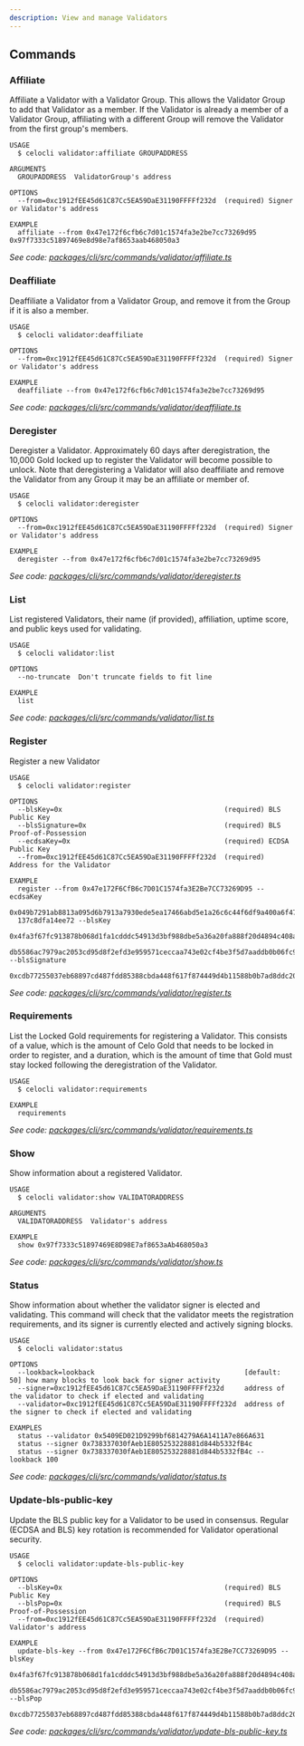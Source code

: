 ```yaml
---
description: View and manage Validators
---
```


## Commands

### Affiliate

Affiliate a Validator with a Validator Group. This allows the Validator Group to add that Validator as a member. If the Validator is already a member of a Validator Group, affiliating with a different Group will remove the Validator from the first group's members.

```
USAGE
  $ celocli validator:affiliate GROUPADDRESS

ARGUMENTS
  GROUPADDRESS  ValidatorGroup's address

OPTIONS
  --from=0xc1912fEE45d61C87Cc5EA59DaE31190FFFFf232d  (required) Signer or Validator's address

EXAMPLE
  affiliate --from 0x47e172f6cfb6c7d01c1574fa3e2be7cc73269d95 0x97f7333c51897469e8d98e7af8653aab468050a3
```

_See code: [packages/cli/src/commands/validator/affiliate.ts](https://github.com/celo-org/celo-monorepo/tree/master/packages/cli/src/commands/validator/affiliate.ts)_

### Deaffiliate

Deaffiliate a Validator from a Validator Group, and remove it from the Group if it is also a member.

```
USAGE
  $ celocli validator:deaffiliate

OPTIONS
  --from=0xc1912fEE45d61C87Cc5EA59DaE31190FFFFf232d  (required) Signer or Validator's address

EXAMPLE
  deaffiliate --from 0x47e172f6cfb6c7d01c1574fa3e2be7cc73269d95
```

_See code: [packages/cli/src/commands/validator/deaffiliate.ts](https://github.com/celo-org/celo-monorepo/tree/master/packages/cli/src/commands/validator/deaffiliate.ts)_

### Deregister

Deregister a Validator. Approximately 60 days after deregistration, the 10,000 Gold locked up to register the Validator will become possible to unlock. Note that deregistering a Validator will also deaffiliate and remove the Validator from any Group it may be an affiliate or member of.

```
USAGE
  $ celocli validator:deregister

OPTIONS
  --from=0xc1912fEE45d61C87Cc5EA59DaE31190FFFFf232d  (required) Signer or Validator's address

EXAMPLE
  deregister --from 0x47e172f6cfb6c7d01c1574fa3e2be7cc73269d95
```

_See code: [packages/cli/src/commands/validator/deregister.ts](https://github.com/celo-org/celo-monorepo/tree/master/packages/cli/src/commands/validator/deregister.ts)_

### List

List registered Validators, their name (if provided), affiliation, uptime score, and public keys used for validating.

```
USAGE
  $ celocli validator:list

OPTIONS
  --no-truncate  Don't truncate fields to fit line

EXAMPLE
  list
```

_See code: [packages/cli/src/commands/validator/list.ts](https://github.com/celo-org/celo-monorepo/tree/master/packages/cli/src/commands/validator/list.ts)_

### Register

Register a new Validator

```
USAGE
  $ celocli validator:register

OPTIONS
  --blsKey=0x                                        (required) BLS Public Key
  --blsSignature=0x                                  (required) BLS Proof-of-Possession
  --ecdsaKey=0x                                      (required) ECDSA Public Key
  --from=0xc1912fEE45d61C87Cc5EA59DaE31190FFFFf232d  (required) Address for the Validator

EXAMPLE
  register --from 0x47e172F6CfB6c7D01C1574fa3E2Be7CC73269D95 --ecdsaKey
  0x049b7291ab8813a095d6b7913a7930ede5ea17466abd5e1a26c6c44f6df9a400a6f474080098b2c752c6c4871978ca977b90dcd3aed92bc9d564
  137c8dfa14ee72 --blsKey
  0x4fa3f67fc913878b068d1fa1cdddc54913d3bf988dbe5a36a20fa888f20d4894c408a6773f3d7bde11154f2a3076b700d345a42fd25a0e5e83f4
  db5586ac7979ac2053cd95d8f2efd3e959571ceccaa743e02cf4be3f5d7aaddb0b06fc9aff00 --blsSignature
  0xcdb77255037eb68897cd487fdd85388cbda448f617f874449d4b11588b0b7ad8ddc20d9bb450b513bb35664ea3923900
```

_See code: [packages/cli/src/commands/validator/register.ts](https://github.com/celo-org/celo-monorepo/tree/master/packages/cli/src/commands/validator/register.ts)_

### Requirements

List the Locked Gold requirements for registering a Validator. This consists of a value, which is the amount of Celo Gold that needs to be locked in order to register, and a duration, which is the amount of time that Gold must stay locked following the deregistration of the Validator.

```
USAGE
  $ celocli validator:requirements

EXAMPLE
  requirements
```

_See code: [packages/cli/src/commands/validator/requirements.ts](https://github.com/celo-org/celo-monorepo/tree/master/packages/cli/src/commands/validator/requirements.ts)_

### Show

Show information about a registered Validator.

```
USAGE
  $ celocli validator:show VALIDATORADDRESS

ARGUMENTS
  VALIDATORADDRESS  Validator's address

EXAMPLE
  show 0x97f7333c51897469E8D98E7af8653aAb468050a3
```

_See code: [packages/cli/src/commands/validator/show.ts](https://github.com/celo-org/celo-monorepo/tree/master/packages/cli/src/commands/validator/show.ts)_

### Status

Show information about whether the validator signer is elected and validating. This command will check that the validator meets the registration requirements, and its signer is currently elected and actively signing blocks.

```
USAGE
  $ celocli validator:status

OPTIONS
  --lookback=lookback                                     [default: 50] how many blocks to look back for signer activity
  --signer=0xc1912fEE45d61C87Cc5EA59DaE31190FFFFf232d     address of the validator to check if elected and validating
  --validator=0xc1912fEE45d61C87Cc5EA59DaE31190FFFFf232d  address of the signer to check if elected and validating

EXAMPLES
  status --validator 0x5409ED021D9299bf6814279A6A1411A7e866A631
  status --signer 0x738337030fAeb1E805253228881d844b5332fB4c
  status --signer 0x738337030fAeb1E805253228881d844b5332fB4c --lookback 100
```

_See code: [packages/cli/src/commands/validator/status.ts](https://github.com/celo-org/celo-monorepo/tree/master/packages/cli/src/commands/validator/status.ts)_

### Update-bls-public-key

Update the BLS public key for a Validator to be used in consensus. Regular (ECDSA and BLS) key rotation is recommended for Validator operational security.

```
USAGE
  $ celocli validator:update-bls-public-key

OPTIONS
  --blsKey=0x                                        (required) BLS Public Key
  --blsPop=0x                                        (required) BLS Proof-of-Possession
  --from=0xc1912fEE45d61C87Cc5EA59DaE31190FFFFf232d  (required) Validator's address

EXAMPLE
  update-bls-key --from 0x47e172F6CfB6c7D01C1574fa3E2Be7CC73269D95 --blsKey
  0x4fa3f67fc913878b068d1fa1cdddc54913d3bf988dbe5a36a20fa888f20d4894c408a6773f3d7bde11154f2a3076b700d345a42fd25a0e5e83f4
  db5586ac7979ac2053cd95d8f2efd3e959571ceccaa743e02cf4be3f5d7aaddb0b06fc9aff00 --blsPop
  0xcdb77255037eb68897cd487fdd85388cbda448f617f874449d4b11588b0b7ad8ddc20d9bb450b513bb35664ea3923900
```

_See code: [packages/cli/src/commands/validator/update-bls-public-key.ts](https://github.com/celo-org/celo-monorepo/tree/master/packages/cli/src/commands/validator/update-bls-public-key.ts)_
